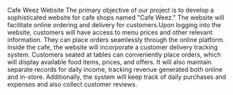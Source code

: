 Cafe Weez Website The primary objective of our project is to develop a sophisticated website for cafe shops named "Cafe Weez." The website will facilitate online ordering and delivery for customers.Upon logging into the website, customers will have access to menu prices and other relevant information. They can place orders seamlessly through the online platform. Inside the cafe, the website will incorporate a customer delivery tracking system. Customers seated at tables can conveniently place orders, which will display available food items, prices, and offers.  It will also maintain separate records for daily income, tracking revenue generated both online and in-store. Additionally, the system will keep track of daily purchases and expenses and also collect customer reviews.
